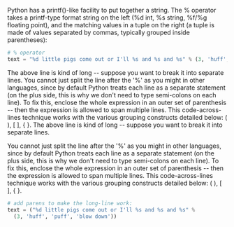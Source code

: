 Python has a printf()-like facility to put together a string. The % operator takes a printf-type format string on the left (%d int, %s string, %f/%g floating point), and the matching values in a tuple on the right (a tuple is made of values separated by commas, typically grouped inside parentheses):
    
```python               
# % operator
text = "%d little pigs come out or I'll %s and %s and %s" % (3, 'huff', 'puff', 'blow down')
```

The above line is kind of long -- suppose you want to break it into separate lines. You cannot just split the line after the '%' as you might in other languages, since by default Python treats each line as a separate statement (on the plus side, this is why we don't need to type semi-colons on each line). To fix this, enclose the whole expression in an outer set of parenthesis -- then the expression is allowed to span multiple lines. This code-across-lines technique works with the various grouping constructs detailed below: ( ), [ ], { }.
The above line is kind of long -- suppose you want to break it into separate lines. 

You cannot just split the line after the '%' as you might in other languages, since by default Python treats each line as a separate statement (on the plus side, this is why we don't need to type semi-colons on each line). To fix this, enclose the whole expression in an outer set of parenthesis -- then the expression is allowed to span multiple lines. This code-across-lines technique works with the various grouping constructs detailed below: ( ), [ ], { }.
    
```python    
# add parens to make the long-line work:
text = ("%d little pigs come out or I'll %s and %s and %s" %
  (3, 'huff', 'puff', 'blow down'))
```        
